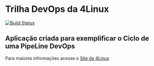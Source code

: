 # Trilha DevOps da 4Linux

<!-- Altere a Flag abaixo com sua URL do Travis -->
[![Build Status](https://travis-ci.com/adriana-rodrigues/DevOpsLab-HelloWorld.svg?branch=master)](https://travis-ci.com/adriana-rodrigues/DevOpsLab-HelloWorld)

## Aplicação criada para exemplificar o Ciclo de uma PipeLine DevOps


Para maiores informações acesse o [Site da 4Linux](https://www.4linux.com.br/cursos/devops)
